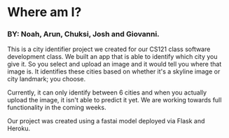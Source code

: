 # Where am I?
### BY: Noah, Arun, Chuksi, Josh and Giovanni.

This is a city identifier project we created for our CS121 class software development class. We built an app that is able to identify which city you give it. So you select and upload an image and it would tell you where that image is. It identifies these cities based on whether it's a skyline image or city landmark; you choose.

Currently, it can only identify between 6 cities and when you actually upload the image, it isn't able to predict it yet. We are working towards full functionality in the coming weeks.

Our project was created using a fastai model deployed via Flask and Heroku.
